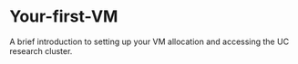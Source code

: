 # Your-first-VM
A brief introduction to setting up your VM allocation and accessing the UC research cluster. 
